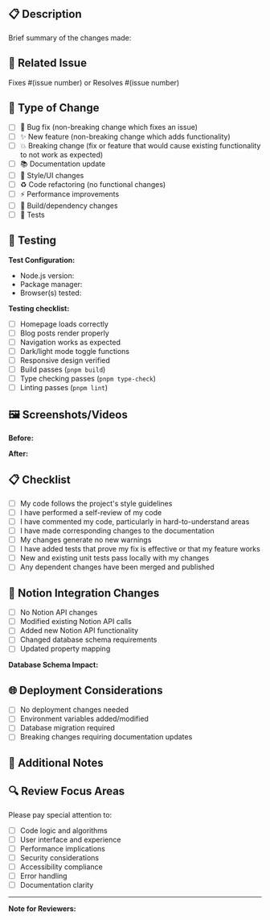 ## 📋 Description
<!-- Provide a clear and concise description of your changes -->

Brief summary of the changes made:

## 🔗 Related Issue
<!-- Link to the issue this PR addresses -->
Fixes #(issue number) or Resolves #(issue number)

## 🔄 Type of Change
<!-- Mark the relevant option with an "x" -->
- [ ] 🐛 Bug fix (non-breaking change which fixes an issue)
- [ ] ✨ New feature (non-breaking change which adds functionality)
- [ ] 💥 Breaking change (fix or feature that would cause existing functionality to not work as expected)
- [ ] 📚 Documentation update
- [ ] 🎨 Style/UI changes
- [ ] ♻️ Code refactoring (no functional changes)
- [ ] ⚡ Performance improvements
- [ ] 🔧 Build/dependency changes
- [ ] 🧪 Tests

## 🧪 Testing
<!-- Describe the tests you ran and how to reproduce them -->

**Test Configuration:**
- Node.js version:
- Package manager:
- Browser(s) tested:

**Testing checklist:**
- [ ] Homepage loads correctly
- [ ] Blog posts render properly
- [ ] Navigation works as expected
- [ ] Dark/light mode toggle functions
- [ ] Responsive design verified
- [ ] Build passes (`pnpm build`)
- [ ] Type checking passes (`pnpm type-check`)
- [ ] Linting passes (`pnpm lint`)

## 🖼️ Screenshots/Videos
<!-- Add screenshots for UI changes, or videos for complex interactions -->

**Before:**
<!-- Add before screenshots if applicable -->

**After:**
<!-- Add after screenshots if applicable -->

## 📋 Checklist
<!-- Mark completed items with an "x" -->
- [ ] My code follows the project's style guidelines
- [ ] I have performed a self-review of my code
- [ ] I have commented my code, particularly in hard-to-understand areas
- [ ] I have made corresponding changes to the documentation
- [ ] My changes generate no new warnings
- [ ] I have added tests that prove my fix is effective or that my feature works
- [ ] New and existing unit tests pass locally with my changes
- [ ] Any dependent changes have been merged and published

## 🔧 Notion Integration Changes
<!-- If this PR affects Notion integration, please describe -->
- [ ] No Notion API changes
- [ ] Modified existing Notion API calls
- [ ] Added new Notion API functionality
- [ ] Changed database schema requirements
- [ ] Updated property mapping

**Database Schema Impact:**
<!-- Describe any changes to required Notion database properties -->

## 🌐 Deployment Considerations
<!-- Any special considerations for deployment -->
- [ ] No deployment changes needed
- [ ] Environment variables added/modified
- [ ] Database migration required
- [ ] Breaking changes requiring documentation updates

## 📝 Additional Notes
<!-- Any additional information that would be helpful for reviewers -->

## 🔍 Review Focus Areas
<!-- Help reviewers focus on specific areas -->
Please pay special attention to:
- [ ] Code logic and algorithms
- [ ] User interface and experience
- [ ] Performance implications
- [ ] Security considerations
- [ ] Accessibility compliance
- [ ] Error handling
- [ ] Documentation clarity

---

**Note for Reviewers:**
<!-- Optional section for specific reviewer guidance --> 